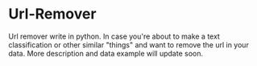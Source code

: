 # Url-Remover
Url remover write in python. In case you're about to make a text classification or other similar "things" and want to remove the url in your data. More description and data example will update soon.
